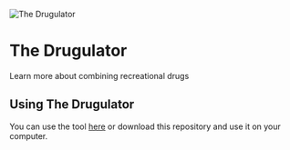 ![The Drugulator](https://raw.githubusercontent.com/dillonjohnbrown/the-drugulator/master/logo.png "The Drugulator")

# The Drugulator
Learn more about combining recreational drugs

## Using The Drugulator
You can use the tool [here](https://dillonjohnbrown.github.io/the-drugulator/) or download this repository and use it on your computer.
